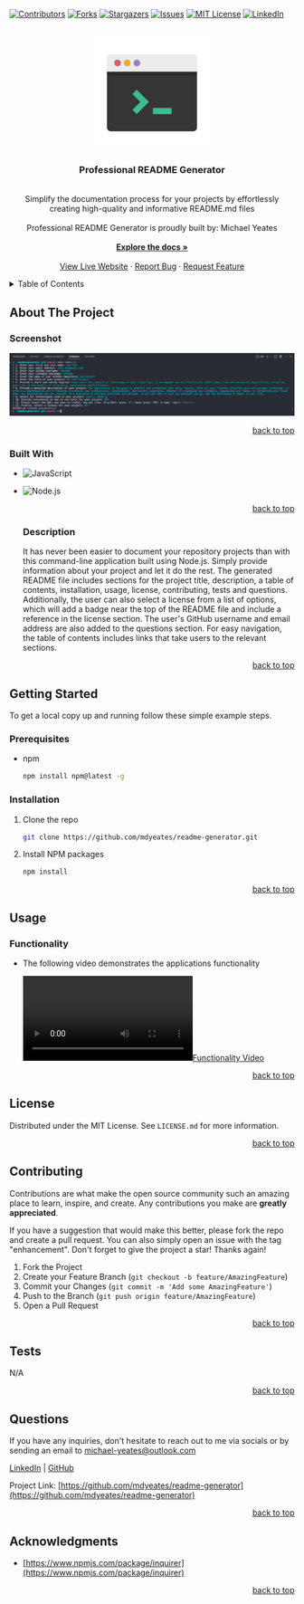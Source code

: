 <a name="readme-top"></a>

  <!-- PROJECT SHIELDS -->

[![Contributors][contributors-shield]][contributors-url]
[![Forks][forks-shield]][forks-url]
[![Stargazers][stars-shield]][stars-url]
[![Issues][issues-shield]][issues-url]
[![MIT License][license-shield]][license-url]
[![LinkedIn][linkedin-shield]][linkedin-url]

  <!-- PROJECT LOGO -->

  <br />
  <div align="center">
    <a href="https://github.com/mdyeates/readme-generator">
      <img src="assets/logo.png" alt="Logo" width="200" height="200">
    </a>
    <h3 align="center">Professional README Generator</h3>
    <p align="center">
    <br/>
    Simplify the documentation process for your projects by effortlessly creating high-quality and informative README.md files
    <br/>
      <br/>
      Professional README Generator is proudly built by: Michael Yeates
      <br/>
      <br/>
      <a href="https://github.com/mdyeates/readme-generator"><strong>Explore the docs »</strong></a>
      <br/>
      <br/>
      <a href="https://mdyeates.github.io/readme-generator/">View Live Website</a>
      ·
      <a href="https://github.com/mdyeates/readme-generator/issues">Report Bug</a>
      ·
      <a href="https://github.com/mdyeates/readme-generator/issues">Request Feature</a>
    </p>
  </div>
  
  <!-- TABLE OF CONTENTS -->

  <details>
    <summary>Table of Contents</summary>
    <ol>
      <li>
        <a href="#about-the-project">About The Project</a>
        <ul>
          <li><a href="#screenshot">Screenshot</a></li>
          <li><a href="#built-with">Built With</a></li>
          <li><a href="#description">Description</a></li>
        </ul>
      </li>
      <li>
          <a href="#getting-started">Getting Started</a>
        <ul>
          <li><a href="#prerequisites">Prerequisites</a></li>
          <li><a href="#installation">Installation</a></li>
        </ul>
      </li>
      <li>
          <a href="#usage">Usage</a>
        <ul>
          <li><a href="#functionality">Functionality</a></li>
    <!-- <li><a href="#mobile-responsive">Mobile Responsive</a></li> -->
        </ul>
      </li>
      <li><a href="#license">License</a></li>
      <li><a href="#contributing">Contributing</a></li>
      <li><a href="#tests">Tests</a></li>
      <li><a href="#questions">Questions</a></li>
      <li><a href="#acknowledgments">Acknowledgments</a></li>
    </ol>
  </details>
  
  <!-- ABOUT THE PROJECT -->
  
  ## About The Project
  
  ### Screenshot
  
  [![Professional README Generator Screen Shot][product-screenshot]](https://mdyeates.github.io/readme-generator/)
  
  <p align="right"><a href="#readme-top">back to top</a></p>
  
  ### Built With
  
  - ![JavaScript](https://img.shields.io/badge/JavaScript-20232A?style=for-the-badge&logo=JavaScript&logoColor=FCDD32)

- ![Node.js](https://img.shields.io/badge/Node.js-376e05?style=for-the-badge&logo=Node.js&logoColor=white)

  <p align="right"><a href="#readme-top">back to top</a></p>

  ### Description

  It has never been easier to document your repository projects than with this command-line application built using Node.js. Simply provide information about your project and let it do the rest. The generated README file includes sections for the project title, description, a table of contents, installation, usage, license, contributing, tests and questions. Additionally, the user can also select a license from a list of options, which will add a badge near the top of the README file and include a reference in the license section. The user's GitHub username and email address are also added to the questions section. For easy navigation, the table of contents includes links that take users to the relevant sections.

  <p align="right"><a href="#readme-top">back to top</a></p>

<!-- GETTING STARTED -->

## Getting Started

To get a local copy up and running follow these simple example steps.

### Prerequisites

- npm
  ```sh
  npm install npm@latest -g
  ```

### Installation

1. Clone the repo
   ```sh
   git clone https://github.com/mdyeates/readme-generator.git
   ```
2. Install NPM packages
   ```sh
   npm install
   ```

  <p align="right"><a href="#readme-top">back to top</a></p>
  
  <!-- USAGE EXAMPLES -->
  
  ## Usage
  
  ### Functionality
  
  - The following video demonstrates the applications functionality
  
    [![Functionality Video][functionality-video]](https://mdyeates.github.io/readme-generator/)

  <p align="right"><a href="#readme-top">back to top</a></p>
  
  <!--### Mobile Responsive
  
  - As demonstrated in the screenshot below, this application is designed to be responsive and adjust seamlessly to fit various screen sizes
  
    [![Responsiveness Screenshot][responsive-screenshot]](https://mdyeates.github.io/readme-generator/)
  
  <p align="right"><a href="#readme-top">back to top</a></p> -->

  <!-- LICENSE -->

## License

Distributed under the MIT License. See `LICENSE.md` for more information.

  <p align="right"><a href="#readme-top">back to top</a></p>
  
  <!-- CONTRIBUTING -->
  
  ## Contributing
  
  Contributions are what make the open source community such an amazing place to learn, inspire, and create. Any contributions you make are **greatly appreciated**.
  
  If you have a suggestion that would make this better, please fork the repo and create a pull request. You can also simply open an issue with the tag "enhancement".
  Don't forget to give the project a star! Thanks again!
  
  1. Fork the Project
  2. Create your Feature Branch (`git checkout -b feature/AmazingFeature`)
  3. Commit your Changes (`git commit -m 'Add some AmazingFeature'`)
  4. Push to the Branch (`git push origin feature/AmazingFeature`)
  5. Open a Pull Request
  
  <p align="right"><a href="#readme-top">back to top</a></p>

  <!-- TESTS -->

## Tests

N/A

  <p align="right"><a href="#readme-top">back to top</a></p>
  
  <!-- QUESTIONS -->
  
  ## Questions

If you have any inquiries, don't hesitate to reach out to me via socials or by sending an email to <a href="mailto:michael-yeates@outlook.com">michael-yeates@outlook.com</a>

<a href="https://www.linkedin.com/in/mdyeates/">LinkedIn</a> | <a href="https://github.com/mdyeates/">GitHub</a>

Project Link: [https://github.com/mdyeates/readme-generator](https://github.com/mdyeates/readme-generator)

  <p align="right"><a href="#readme-top">back to top</a></p>
  
  <!-- ACKNOWLEDGMENTS -->
  
  ## Acknowledgments

- [https://www.npmjs.com/package/inquirer](https://www.npmjs.com/package/inquirer)

  <p align="right"><a href="#readme-top">back to top</a></p>

  <!-- MARKDOWN LINKS & IMAGES -->

[contributors-shield]: https://img.shields.io/github/contributors/mdyeates/readme-generator.svg?style=for-the-badge
[contributors-url]: https://github.com/mdyeates/readme-generator/graphs/contributors
[forks-shield]: https://img.shields.io/github/forks/mdyeates/readme-generator.svg?style=for-the-badge
[forks-url]: https://github.com/mdyeates/readme-generator/network/members
[stars-shield]: https://img.shields.io/github/stars/mdyeates/readme-generator.svg?style=for-the-badge
[stars-url]: https://github.com/mdyeates/readme-generator/stargazers
[issues-shield]: https://img.shields.io/github/issues/mdyeates/readme-generator.svg?style=for-the-badge
[issues-url]: https://github.com/mdyeates/readme-generator/issues
[license-shield]: https://img.shields.io/github/license/mdyeates/readme-generator.svg?style=for-the-badge
[license-url]: https://github.com/mdyeates/readme-generator/blob/main/LICENSE
[linkedin-shield]: https://img.shields.io/badge/-LinkedIn-black.svg?style=for-the-badge&logo=linkedin&colorB=555
[linkedin-url]: https://linkedin.com/in/mdyeates

  <!-- UPDATE PLACEHOLDER IMAGES HERE -->

[product-screenshot]: assets/screenshot.png
[functionality-video]: assets/readme-gen.mp4
[responsive-screenshot]: https://placehold.co/600x400?text=Placeholder
